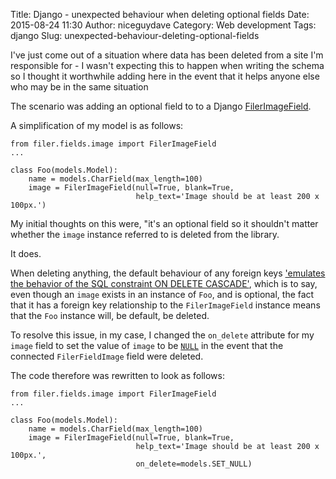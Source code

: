 Title: Django - unexpected behaviour when deleting optional fields
Date: 2015-08-24 11:30
Author: niceguydave
Category: Web development
Tags: django
Slug: unexpected-behaviour-deleting-optional-fields

I've just come out of a situation where data has been deleted from a site
I'm responsible for - I wasn't expecting this to happen when writing the 
schema so I thought it worthwhile adding here in the event that it helps
anyone else who may be in the same situation

The scenario was adding an optional field to to a Django [FilerImageField](http://django-filer.readthedocs.org/en/latest/usage.html#filerfilefield-and-filerimagefield).

A simplification of my model is as follows:

```
from filer.fields.image import FilerImageField
...

class Foo(models.Model):  
    name = models.CharField(max_length=100)      
    image = FilerImageField(null=True, blank=True,
                            help_text='Image should be at least 200 x 100px.')

```

My initial thoughts on this were, "it's an optional field so it shouldn't 
matter whether the `image` instance referred to is deleted from the library.
 
It does.

When deleting anything, the default behaviour of any foreign keys 
['emulates the behavior of the SQL constraint ON DELETE 
CASCADE'](https://docs.djangoproject.com/en/1.8/ref/models/fields/#django.db.models.ForeignKey.on_delete), 
which is to say, even though an `image` exists in an instance of `Foo`, 
and is optional, the fact that it has a foreign key relationship to the
`FilerImageField` instance means that the `Foo` instance will, be default,
 be deleted.

To resolve this issue, in my case, I changed the `on_delete` attribute for my
`image` field to set the value of `image` to be
[`NULL`](https://docs.djangoproject.com/en/1.8/ref/models/fields/#django.db.models.SET_NULL) in the event that the 
connected `FilerFieldImage` field were deleted.

The code therefore was rewritten to look as follows:

```
from filer.fields.image import FilerImageField
...

class Foo(models.Model):  
    name = models.CharField(max_length=100)      
    image = FilerImageField(null=True, blank=True,
                            help_text='Image should be at least 200 x 100px.',
                            on_delete=models.SET_NULL)

```